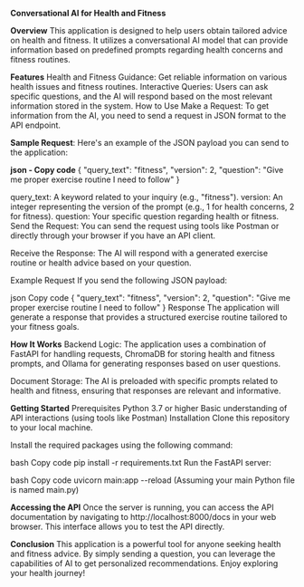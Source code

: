 **Conversational AI for Health and Fitness**

**Overview**
This application is designed to help users obtain tailored advice on health and fitness. It utilizes a conversational AI model that can provide information based on predefined prompts regarding health concerns and fitness routines.

**Features**
Health and Fitness Guidance: Get reliable information on various health issues and fitness routines.
Interactive Queries: Users can ask specific questions, and the AI will respond based on the most relevant information stored in the system.
How to Use
Make a Request: To get information from the AI, you need to send a request in JSON format to the API endpoint.

**Sample Request**:
 Here's an example of the JSON payload you can send to the application:

**json - Copy code**
{
  "query_text": "fitness",
  "version": 2,
  "question": "Give me proper exercise routine I need to follow"
}

query_text: A keyword related to your inquiry (e.g., "fitness").
version: An integer representing the version of the prompt (e.g., 1 for health concerns, 2 for fitness).
question: Your specific question regarding health or fitness.
Send the Request: You can send the request using tools like Postman or directly through your browser if you have an API client.

Receive the Response: The AI will respond with a generated exercise routine or health advice based on your question.

Example
Request
If you send the following JSON payload:

json
Copy code
{
  "query_text": "fitness",
  "version": 2,
  "question": "Give me proper exercise routine I need to follow"
}
Response
The application will generate a response that provides a structured exercise routine tailored to your fitness goals.

**How It Works**
Backend Logic: The application uses a combination of FastAPI for handling requests, ChromaDB for storing health and fitness prompts, and Ollama for generating responses based on user questions.

Document Storage: The AI is preloaded with specific prompts related to health and fitness, ensuring that responses are relevant and informative.

**Getting Started**
Prerequisites
Python 3.7 or higher
Basic understanding of API interactions (using tools like Postman)
Installation
Clone this repository to your local machine.

Install the required packages using the following command:

bash
Copy code
pip install -r requirements.txt
Run the FastAPI server:

bash
Copy code
uvicorn main:app --reload
(Assuming your main Python file is named main.py)

**Accessing the API**
Once the server is running, you can access the API documentation by navigating to http://localhost:8000/docs in your web browser. This interface allows you to test the API directly.

**Conclusion**
This application is a powerful tool for anyone seeking health and fitness advice. By simply sending a question, you can leverage the capabilities of AI to get personalized recommendations. Enjoy exploring your health journey!